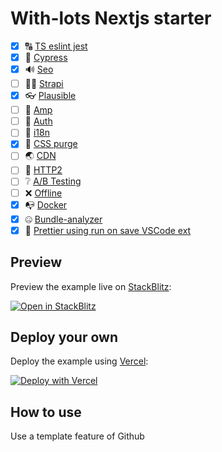 # With-lots Nextjs starter

- [x] 🔠 [TS eslint jest](https://github.com/vercel/next.js/tree/canary/examples/with-typescript-eslint-jest)
- [x] 🌄 [Cypress](https://github.com/cypress-io/cypress-and-jest-typescript-example)
- [x] 🔊 [Seo](https://github.com/vercel/next.js/tree/canary/examples/with-next-seo)
- [ ] 🏃‍♂️ [Strapi](https://github.com/vercel/next.js/tree/canary/examples/cms-strapi)
- [x] 👓 [Plausible](https://github.com/vercel/next.js/tree/canary/examples/with-plausible)
- [ ] 🚩 [Amp](https://github.com/vercel/next.js/tree/canary/examples/amp)
- [ ] 🔐 [Auth](https://github.com/nextauthjs/next-auth-example)
- [ ] 🖤 [i18n](https://github.com/vercel/next.js/tree/canary/examples/with-i18n-next-intl)
- [x] 🐡 [CSS purge](https://purgecss.com/guides/next.html)
- [ ] 🌏 [CDN](https://nextjs.org/docs/api-reference/next.config.js/cdn-support-with-asset-prefix)
- [ ] 🎠 [HTTP2](https://github.com/vercel/next.js/tree/canary/examples/with-http2)
- [ ] ❔ [A/B Testing](https://github.com/vercel/next.js/tree/canary/examples/with-tesfy)
- [ ] ❌ [Offline](https://github.com/vercel/next.js/tree/canary/examples/with-next-offline)
- [x] 📭 [Docker](https://nextjs.org/docs/deployment#docker-image)
- [x] 🤐 [Bundle-analyzer](https://github.com/vercel/next.js/tree/canary/examples/analyze-bundles)
- [x] 🌴 [Prettier using run on save VSCode ext](https://github.com/emeraldwalk/vscode-runonsave)

## Preview

Preview the example live on [StackBlitz](http://stackblitz.com/):

[![Open in StackBlitz](https://developer.stackblitz.com/img/open_in_stackblitz.svg)](https://stackblitz.com/github/dimkk/with-lots)

## Deploy your own

Deploy the example using [Vercel](https://vercel.com?utm_source=github&utm_medium=readme&utm_campaign=dimkk-with-lots):

[![Deploy with Vercel](https://vercel.com/button)](https://vercel.com/new/git/external?repository-url=https://github.com/dimkk/with-lots)

## How to use

Use a template feature of Github
